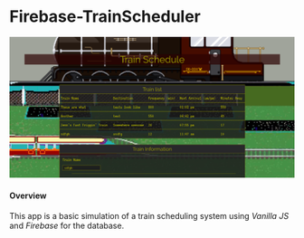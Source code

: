 # Firebase-TrainScheduler

![alt text](/assets/images/Firebase-TrainScheduler.png)

#### Overview
This app is a basic simulation of a train scheduling system using *Vanilla JS* and *Firebase* for the database.